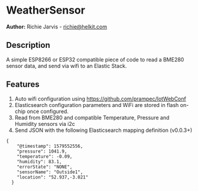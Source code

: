 # WeatherSensor
__Author:__ Richie Jarvis - richie@helkit.com
## Description
A simple ESP8266 or ESP32 compatible piece of code to read a BME280 sensor data, and send via wifi to an Elastic Stack.
## Features
1. Auto wifi configuration using https://github.com/prampec/IotWebConf
2. Elasticsearch configuration parameters and WiFi are stored in flash on-chip once configured.
2. Read from BME280 and compatible Temperature, Pressure and Humidity sensors via i2c
3. Send JSON with the following Elasticsearch mapping definition (v0.0.3+)
```
{
    "@timestamp": 1579552556,
    "pressure": 1041.9,
    "temperature": -0.09,
    "humidity": 83.1,
    "errorState": "NONE",
    "sensorName": "Outside1",
    "location": "52.937,-3.021"
  }
```


